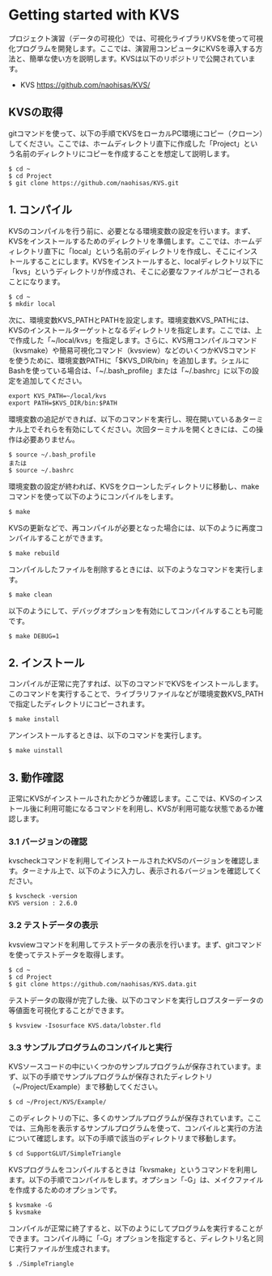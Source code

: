 # Getting started with KVS
プロジェクト演習（データの可視化）では、可視化ライブラリKVSを使って可視化プログラムを開発します。ここでは、演習用コンピュータにKVSを導入する方法と、簡単な使い方を説明します。KVSは以下のリポジトリで公開されています。

* KVS
https://github.com/naohisas/KVS/

## KVSの取得
gitコマンドを使って、以下の手順でKVSをローカルPC環境にコピー（クローン）してください。ここでは、ホームディレクトリ直下に作成した「Project」という名前のディレクトリにコピーを作成することを想定して説明します。

```
$ cd ~
$ cd Project
$ git clone https://github.com/naohisas/KVS.git
```

## 1. コンパイル
KVSのコンパイルを行う前に、必要となる環境変数の設定を行います。まず、KVSをインストールするためのディレクトリを準備します。ここでは、ホームディレクトリ直下に「local」という名前のディレクトリを作成し、そこにインストールすることにします。KVSをインストールすると、localディレクトリ以下に「kvs」というディレクトリが作成され、そこに必要なファイルがコピーされることになります。

```
$ cd ~
$ mkdir local
```

次に、環境変数KVS_PATHとPATHを設定します。環境変数KVS_PATHには、KVSのインストールターゲットとなるディレクトリを指定します。ここでは、上で作成した「~/local/kvs」を指定します。さらに、KVS用コンパイルコマンド（kvsmake）や簡易可視化コマンド（kvsview）などのいくつかKVSコマンドを使うために、環境変数PATHに「$KVS_DIR/bin」を追加します。シェルにBashを使っている場合は、「~/.bash_profile」または「~/.bashrc」に以下の設定を追加してください。

```
export KVS_PATH=~/local/kvs
export PATH=$KVS_DIR/bin:$PATH
```

環境変数の追記ができれば、以下のコマンドを実行し、現在開いているあターミナル上でそれらを有効にしてください。次回ターミナルを開くときには、この操作は必要ありません。

```
$ source ~/.bash_profile
または
$ source ~/.bashrc
```

環境変数の設定が終われば、KVSをクローンしたディレクトリに移動し、makeコマンドを使って以下のようにコンパイルをします。

```
$ make
```

KVSの更新などで、再コンパイルが必要となった場合には、以下のように再度コンパイルすることができます。

```
$ make rebuild
```

コンパイルしたファイルを削除するときには、以下のようなコマンドを実行します。

```
$ make clean
```

以下のようにして、デバッグオプションを有効にしてコンパイルすることも可能です。

```
$ make DEBUG=1
```

## 2. インストール
コンパイルが正常に完了すれば、以下のコマンドでKVSをインストールします。このコマンドを実行することで、ライブラリファイルなどが環境変数KVS_PATHで指定したディレクトリにコピーされます。

```
$ make install
```

アンインストールするときは、以下のコマンドを実行します。

```
$ make uinstall
```

## 3. 動作確認
正常にKVSがインストールされたかどうか確認します。ここでは、KVSのインストール後に利用可能になるコマンドを利用し、KVSが利用可能な状態であるか確認します。

### 3.1 バージョンの確認
kvscheckコマンドを利用してインストールされたKVSのバージョンを確認します。ターミナル上で、以下のように入力し、表示されるバージョンを確認してください。

```
$ kvscheck -version
KVS version : 2.6.0
```

### 3.2 テストデータの表示
kvsviewコマンドを利用してテストデータの表示を行います。まず、gitコマンドを使ってテストデータを取得します。

```
$ cd ~
$ cd Project
$ git clone https://github.com/naohisas/KVS.data.git
```

テストデータの取得が完了した後、以下のコマンドを実行しロブスターデータの等値面を可視化することができます。

```
$ kvsview -Isosurface KVS.data/lobster.fld
```

### 3.3 サンプルプログラムのコンパイルと実行
KVSソースコードの中にいくつかのサンプルプログラムが保存されています。まず、以下の手順でサンプルプログラムが保存されたディレクトリ（~/Project/Example）まで移動してください。

```
$ cd ~/Project/KVS/Example/
```

このディレクトリの下に、多くのサンプルプログラムが保存されています。ここでは、三角形を表示するサンプルプログラムを使って、コンパイルと実行の方法について確認します。以下の手順で該当のディレクトリまで移動します。

```
$ cd SupportGLUT/SimpleTriangle
```

KVSプログラムをコンパイルするときは「kvsmake」というコマンドを利用します。以下の手順でコンパイルをします。オプション「-G」は、メイクファイルを作成するためのオプションです。

```
$ kvsmake -G
$ kvsmake
```

コンパイルが正常に終了すると、以下のようにしてプログラムを実行することができます。コンパイル時に「-G」オプションを指定すると、ディレクトリ名と同じ実行ファイルが生成されます。

```
$ ./SimpleTriangle
```
